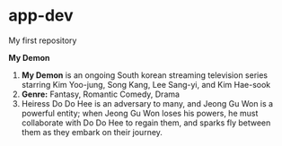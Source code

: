 # app-dev
My first repository

**My Demon**
1. **My Demon** is an ongoing South korean streaming television series starring Kim Yoo-jung, Song Kang, Lee Sang-yi, and Kim Hae-sook
2. **Genre:** Fantasy, Romantic Comedy, Drama
3. Heiress Do Do Hee is an adversary to many, and Jeong Gu Won is a powerful entity; when Jeong Gu Won loses his powers, he must collaborate with Do Do Hee to regain them, and sparks fly between them as they embark on their journey.
